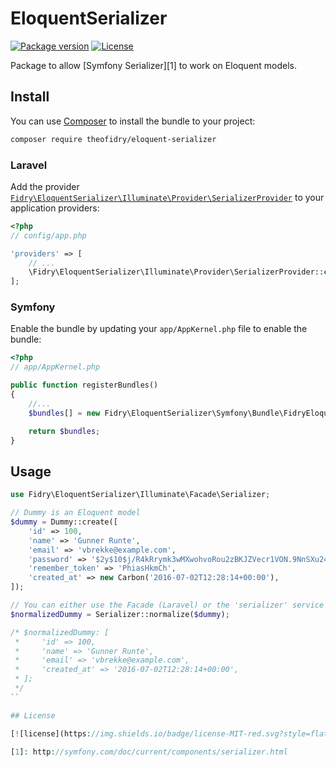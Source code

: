 # EloquentSerializer

[![Package version](http://img.shields.io/packagist/v/theofidry/eloquent-serializer.svg?style=flat-square)](https://packagist.org/packages/theofidry/eloquent-serializer)
[![License](https://img.shields.io/badge/license-MIT-red.svg?style=flat-square)](LICENSE)

Package to allow [Symfony Serializer][1] to work on Eloquent models.

## Install

You can use [Composer](https://getcomposer.org/) to install the bundle to your project:

```bash
composer require theofidry/eloquent-serializer
```

### Laravel

Add the provider [`Fidry\EloquentSerializer\Illuminate\Provider\SerializerProvider`](src/Illuminate/Provider/SerializerProvider.php) to your application providers:

```php
<?php
// config/app.php

'providers' => [
    // ...
    \Fidry\EloquentSerializer\Illuminate\Provider\SerializerProvider::class,
];
```

### Symfony

Enable the bundle by updating your `app/AppKernel.php` file to enable the bundle:

```php
<?php
// app/AppKernel.php

public function registerBundles()
{
    //...
    $bundles[] = new Fidry\EloquentSerializer\Symfony\Bundle\FidryEloquentSerializerBundle();

    return $bundles;
}
```

## Usage

```php
use Fidry\EloquentSerializer\Illuminate\Facade\Serializer;

// Dummy is an Eloquent model
$dummy = Dummy::create([
    'id' => 100,
    'name' => 'Gunner Runte',
    'email' => 'vbrekke@example.com',
    'password' => '$2y$10$j/R4kRrymk3wMXwohvoRou2zBKJZVecr1VON.9NnSXu24k6CP6tDe',
    'remember_token' => 'PhiasHkmCh',
    'created_at' => new Carbon('2016-07-02T12:28:14+00:00'),
]);

// You can either use the Facade (Laravel) or the 'serializer' service (Laravel & Symfony)
$normalizedDummy = Serializer::normalize($dummy);

/* $normalizedDummy: [
 *     'id' => 100,
 *     'name' => 'Gunner Runte',
 *     'email' => 'vbrekke@example.com',
 *     'created_at' => '2016-07-02T12:28:14+00:00',
 * ];
 */
``

## License

[![license](https://img.shields.io/badge/license-MIT-red.svg?style=flat-square)](LICENSE)

[1]: http://symfony.com/doc/current/components/serializer.html
